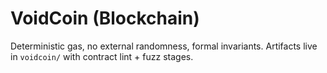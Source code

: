 # VoidCoin (Blockchain)

Deterministic gas, no external randomness, formal invariants. Artifacts live in `voidcoin/` with contract lint + fuzz stages.
